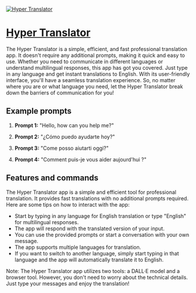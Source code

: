 [![Hyper Translator](https://files.oaiusercontent.com/file-MtCSj0fYBV0UP6JRnJYmKMSF?se=2123-10-19T06%3A37%3A53Z&sp=r&sv=2021-08-06&sr=b&rscc=max-age%3D31536000%2C%20immutable&rscd=attachment%3B%20filename%3D9b1182e2-e3ff-47de-a8ab-9f0687eea2d2.png&sig=kgOmMCxP19e0T3fiA21DfvgUmmmrCkloMY1JYGrlEO8%3D)](https://chat.openai.com/g/g-7xEnEwDKR-hyper-translator)

# [Hyper Translator](https://chat.openai.com/g/g-7xEnEwDKR-hyper-translator)

The Hyper Translator is a simple, efficient, and fast professional translation app. It doesn't require any additional prompts, making it quick and easy to use. Whether you need to communicate in different languages or understand multilingual responses, this app has got you covered. Just type in any language and get instant translations to English. With its user-friendly interface, you'll have a seamless translation experience. So, no matter where you are or what language you need, let the Hyper Translator break down the barriers of communication for you!

## Example prompts

1. **Prompt 1:** "Hello, how can you help me?"

2. **Prompt 2:** "¿Cómo puedo ayudarte hoy?"

3. **Prompt 3:** "Come posso aiutarti oggi?"

4. **Prompt 4:** "Comment puis-je vous aider aujourd'hui ?"

## Features and commands

The Hyper Translator app is a simple and efficient tool for professional translation. It provides fast translations with no additional prompts required. Here are some tips on how to interact with the app:

- Start by typing in any language for English translation or type "English" for multilingual responses.
- The app will respond with the translated version of your input.
- You can use the provided prompts or start a conversation with your own message.
- The app supports multiple languages for translation.
- If you want to switch to another language, simply start typing in that language and the app will automatically translate it to English.

Note: The Hyper Translator app utilizes two tools: a DALL·E model and a browser tool. However, you don't need to worry about the technical details. Just type your messages and enjoy the translation!

